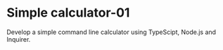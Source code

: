 # Simple calculator-01
Develop a simple command line calculator using TypeScipt, Node.js and Inquirer.
